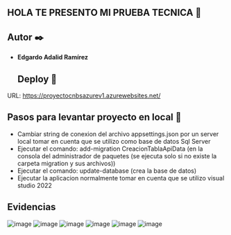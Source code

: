 ## HOLA TE PRESENTO MI PRUEBA TECNICA 👋

## Autor ✒️
- **Edgardo Adalid Ramírez**

  ## Deploy 🚀
 URL: https://proyectocnbsazurev1.azurewebsites.net/

 ## Pasos para levantar proyecto en local 📄
-  Cambiar string de conexion del archivo appsettings.json por un server local tomar en cuenta que se utilizo como base de datos Sql Server   
-  Ejecutar el comando: add-migration CreacionTablaApiData (en la consola del administrador de paquetes (se ejecuta solo si no existe la carpeta migration y sus archivos))
-  Ejecutar el comando: update-database (crea la base de datos)
-  Ejecutar la aplicacion normalmente tomar en cuenta que se utilizo visual studio 2022

## Evidencias
![image](https://github.com/user-attachments/assets/853b8dbf-36db-4a59-98d8-f1b5556621cc)
![image](https://github.com/user-attachments/assets/ebfa86ed-4003-4945-bd8d-f25f9ec68207)
![image](https://github.com/user-attachments/assets/261bd297-8d61-46a6-ae52-770ecfce8d6d)
![image](https://github.com/user-attachments/assets/8da75aee-e331-4c00-b0ac-86b49eece0f1)
![image](https://github.com/user-attachments/assets/ddcc6f13-8a0c-49a7-9b30-10276f137943)
![image](https://github.com/user-attachments/assets/4f6ee8b9-dae2-4509-868c-c2e5ad9ccc94)






 
